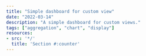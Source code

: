 ```yaml
---
title: "Simple dashboard for custom view"
date: "2022-03-14"
description: "A simple dashboard for custom views."
tags: ["aggregation", "chart", "display"]
resources:
- src: '*/'
  title: 'Section #:counter'
---
```

